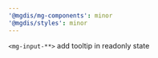 ```yaml
---
'@mgdis/mg-components': minor
'@mgdis/styles': minor
---
```


`<mg-input-**>` add tooltip in readonly state

